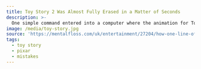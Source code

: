 ```yaml
---
title: Toy Story 2 Was Almost Fully Erased in a Matter of Seconds
description: >-
  One simple command entered into a computer where the animation for Toy Story 2 was stored deleted 90% of the work the Pixar team had done on it. A plan was quickly hatched to restore the data from a regular backup, which meant that only half a day of work would have been lost. But the backup system had failed. Pixar, incredibly, did not have a copy of the Toy Story 2 files on its servers. Fortunately, the film's technical director had a copy she had been working on from home, and much of it was restored.
image: /media/toy-story.jpg
source: 'https://mentalfloss.com/uk/entertainment/27204/how-one-line-of-text-nearly-killed-toy-story-2'
tags:
  - toy story
  - pixar
  - mistakes
---
```



